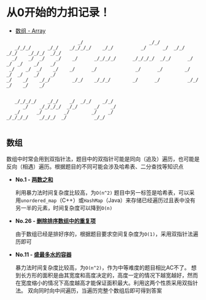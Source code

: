 # 从0开始的力扣记录！
- [数组 - Array](#数组)

```text
                          _/                        _/_/                                     
   _/_/_/      _/_/    _/_/_/_/    _/_/          _/      _/  _/_/    _/_/    _/_/_/  _/_/    
  _/    _/  _/    _/    _/      _/_/_/_/      _/_/_/_/  _/_/      _/    _/  _/    _/    _/   
 _/    _/  _/    _/    _/      _/              _/      _/        _/    _/  _/    _/    _/    
_/    _/    _/_/        _/_/    _/_/_/        _/      _/          _/_/    _/    _/    _/     
                                                                               
                                           
   _/_/_/_/    _/_/    _/  _/_/    _/_/    
      _/    _/_/_/_/  _/_/      _/    _/   
   _/      _/        _/        _/    _/    
_/_/_/_/    _/_/_/  _/          _/_/       
                                           
```

## 数组
数组中时常会用到双指针法，题目中的双指针可能是同向（追及）遍历，也可能是反向（相遇）遍历。根据题目的不同可能会涉及哈希表、二分查找等知识点

- **No.1 - [两数之和](https://leetcode-cn.com/problems/two-sum)**

  利用暴力法时间复杂度比较高，为`O(n^2)`
  题目中另一标签是哈希表，可以采用`unordered_map`（C++）或`HashMap`（Java）来存储已经遍历过且表中没有另一半的元素，时间复杂度可以降到`O(n)`
  
- **No.26 - [删除排序数组中的重复项](https://leetcode-cn.com/problems/remove-duplicates-from-sorted-array/)**

  由于数组已经是排好序的，根据题目要求空间复杂度为`O(1)`，采用双指针法遍历即可

- **No.11 - [盛最多水的容器](https://leetcode-cn.com/problems/container-with-most-water)**

  暴力法时间复杂度比较高，为`O(n^2)`，作为中等难度的题目相比AC不了。
  想到长方形的面积是由其宽度和高度决定的，高度一定的情况下越宽越好，然而在宽度缩小的情况下高度越高才能保证面积最大。利用这两个性质采用双指针法。
  双向同时向中间遍历，当遍历完整个数组后即可得到答案
